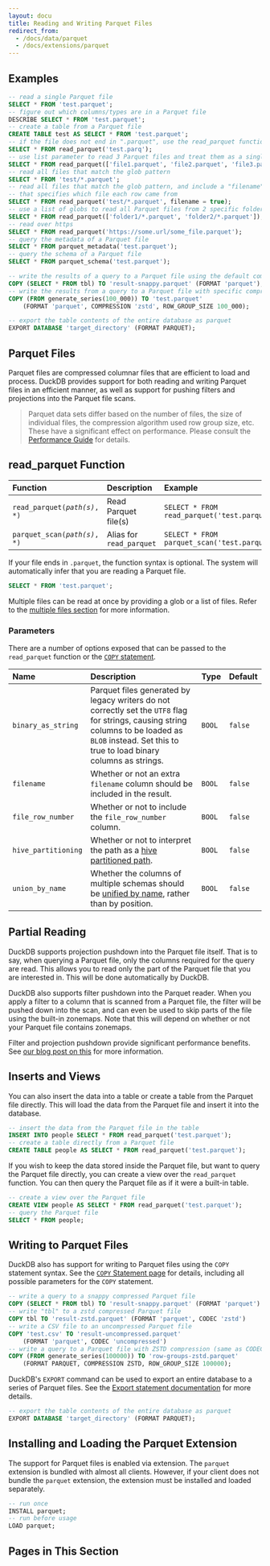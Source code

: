 ```yaml
---
layout: docu
title: Reading and Writing Parquet Files
redirect_from:
  - /docs/data/parquet
  - /docs/extensions/parquet
---
```


## Examples

```sql
-- read a single Parquet file
SELECT * FROM 'test.parquet';
-- figure out which columns/types are in a Parquet file
DESCRIBE SELECT * FROM 'test.parquet';
-- create a table from a Parquet file
CREATE TABLE test AS SELECT * FROM 'test.parquet';
-- if the file does not end in ".parquet", use the read_parquet function
SELECT * FROM read_parquet('test.parq');
-- use list parameter to read 3 Parquet files and treat them as a single table
SELECT * FROM read_parquet(['file1.parquet', 'file2.parquet', 'file3.parquet']);
-- read all files that match the glob pattern
SELECT * FROM 'test/*.parquet';
-- read all files that match the glob pattern, and include a "filename" column
-- that specifies which file each row came from
SELECT * FROM read_parquet('test/*.parquet', filename = true);
-- use a list of globs to read all Parquet files from 2 specific folders
SELECT * FROM read_parquet(['folder1/*.parquet', 'folder2/*.parquet']);
-- read over https
SELECT * FROM read_parquet('https://some.url/some_file.parquet');
-- query the metadata of a Parquet file
SELECT * FROM parquet_metadata('test.parquet');
-- query the schema of a Parquet file
SELECT * FROM parquet_schema('test.parquet');

-- write the results of a query to a Parquet file using the default compression (Snappy)
COPY (SELECT * FROM tbl) TO 'result-snappy.parquet' (FORMAT 'parquet');
-- write the results from a query to a Parquet file with specific compression and row group size
COPY (FROM generate_series(100_000)) TO 'test.parquet'
    (FORMAT 'parquet', COMPRESSION 'zstd', ROW_GROUP_SIZE 100_000);

-- export the table contents of the entire database as parquet
EXPORT DATABASE 'target_directory' (FORMAT PARQUET);
```

## Parquet Files

Parquet files are compressed columnar files that are efficient to load and process. DuckDB provides support for both reading and writing Parquet files in an efficient manner, as well as support for pushing filters and projections into the Parquet file scans.

> Parquet data sets differ based on the number of files, the size of individual files, the compression algorithm used row group size, etc. These have a significant effect on performance. Please consult the [Performance Guide](../../guides/performance/file-formats) for details.

## read_parquet Function

| Function | Description | Example |
|:--|:--|:-----|
| `read_parquet(`*`path(s)`*`, *)` | Read Parquet file(s)     | `SELECT * FROM read_parquet('test.parquet');` |
| `parquet_scan(`*`path(s)`*`, *)` | Alias for `read_parquet` | `SELECT * FROM parquet_scan('test.parquet');` |

If your file ends in `.parquet`, the function syntax is optional. The system will automatically infer that you are reading a Parquet file.

```sql
SELECT * FROM 'test.parquet';
```

Multiple files can be read at once by providing a glob or a list of files. Refer to the [multiple files section](../multiple_files/overview) for more information.

### Parameters

There are a number of options exposed that can be passed to the `read_parquet` function or the [`COPY` statement](../../sql/statements/copy).

| Name | Description | Type | Default |
|:--|:-----|:-|:-|
| `binary_as_string` | Parquet files generated by legacy writers do not correctly set the `UTF8` flag for strings, causing string columns to be loaded as `BLOB` instead. Set this to true to load binary columns as strings. | `BOOL` | `false` |
| `filename` | Whether or not an extra `filename` column should be included in the result. | `BOOL` | `false` |
| `file_row_number` | Whether or not to include the `file_row_number` column. | `BOOL` | `false` |
| `hive_partitioning` | Whether or not to interpret the path as a [hive partitioned path](../partitioning/hive_partitioning). | `BOOL` | `false` |
| `union_by_name` | Whether the columns of multiple schemas should be [unified by name](../multiple_files/combining_schemas), rather than by position. | `BOOL` | `false` |

## Partial Reading

DuckDB supports projection pushdown into the Parquet file itself. That is to say, when querying a Parquet file, only the columns required for the query are read. This allows you to read only the part of the Parquet file that you are interested in. This will be done automatically by DuckDB.

DuckDB also supports filter pushdown into the Parquet reader. When you apply a filter to a column that is scanned from a Parquet file, the filter will be pushed down into the scan, and can even be used to skip parts of the file using the built-in zonemaps. Note that this will depend on whether or not your Parquet file contains zonemaps.

Filter and projection pushdown provide significant performance benefits. See [our blog post on this](/2021/06/25/querying-parquet.html) for more information.

## Inserts and Views

You can also insert the data into a table or create a table from the Parquet file directly. This will load the data from the Parquet file and insert it into the database.

```sql
-- insert the data from the Parquet file in the table
INSERT INTO people SELECT * FROM read_parquet('test.parquet');
-- create a table directly from a Parquet file
CREATE TABLE people AS SELECT * FROM read_parquet('test.parquet');
```

If you wish to keep the data stored inside the Parquet file, but want to query the Parquet file directly, you can create a view over the `read_parquet` function. You can then query the Parquet file as if it were a built-in table.

```sql
-- create a view over the Parquet file
CREATE VIEW people AS SELECT * FROM read_parquet('test.parquet');
-- query the Parquet file
SELECT * FROM people;
```

## Writing to Parquet Files

DuckDB also has support for writing to Parquet files using the `COPY` statement syntax. See the [`COPY` Statement page](../../sql/statements/copy) for details, including all possible parameters for the `COPY` statement.

```sql
-- write a query to a snappy compressed Parquet file
COPY (SELECT * FROM tbl) TO 'result-snappy.parquet' (FORMAT 'parquet')
-- write "tbl" to a zstd compressed Parquet file
COPY tbl TO 'result-zstd.parquet' (FORMAT 'parquet', CODEC 'zstd')
-- write a CSV file to an uncompressed Parquet file
COPY 'test.csv' TO 'result-uncompressed.parquet'
    (FORMAT 'parquet', CODEC 'uncompressed')
-- write a query to a Parquet file with ZSTD compression (same as CODEC) and row_group_size
COPY (FROM generate_series(100000)) TO 'row-groups-zstd.parquet'
    (FORMAT PARQUET, COMPRESSION ZSTD, ROW_GROUP_SIZE 100000);
```

DuckDB's `EXPORT` command can be used to export an entire database to a series of Parquet files. See the [Export statement documentation](../../sql/statements/export) for more details.
```sql
-- export the table contents of the entire database as parquet
EXPORT DATABASE 'target_directory' (FORMAT PARQUET);
```

## Installing and Loading the Parquet Extension

The support for Parquet files is enabled via extension. The `parquet` extension is bundled with almost all clients. However, if your client does not bundle the `parquet` extension, the extension must be installed and loaded separately.

```sql
-- run once
INSTALL parquet;
-- run before usage
LOAD parquet;
```

## Pages in This Section
